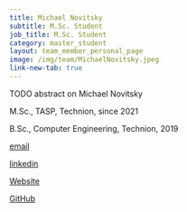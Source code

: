 ```yaml
---
title: Michael Novitsky
subtitle: M.Sc. Student
job_title: M.Sc. Student
category: master_student
layout: team_member_personal_page
image: /img/team/MichaelNovitsky.jpeg
link-new-tab: true
---
```


TODO abstract on Michael Novitsky

M.Sc., TASP, Technion, since 2021

B.Sc., Computer Engineering, Technion, 2019


[email](mailto:miken081990@gmail.com)


[linkedin]()


[Website]()


[GitHub]()

<!-- {% bibliography --query @*[year=2023] --group_by none %}
{% bibliography -q @*[c ~= {{ V. Indelman }}] %}
{% bibliography --sort authors %} -->
